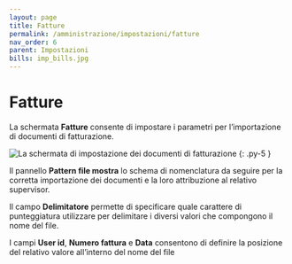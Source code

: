 ```yaml
---
layout: page
title: Fatture
permalink: /amministrazione/impostazioni/fatture
nav_order: 6
parent: Impostazioni
bills: imp_bills.jpg
---
```


# Fatture

La schermata **Fatture** consente di impostare i parametri per l’importazione di documenti di fatturazione.

![La schermata di impostazione dei documenti di fatturazione](/assets/images/{{page.bills}})
{: .py-5 }

Il pannello **Pattern file mostra** lo schema di nomenclatura da seguire per la corretta importazione dei documenti e la loro attribuzione al relativo supervisor.

Il campo **Delimitatore** permette di specificare quale carattere di punteggiatura utilizzare per delimitare i diversi valori che compongono il nome del file.

I campi **User id**, **Numero fattura** e **Data** consentono di definire la posizione del relativo valore all’interno del nome del file

